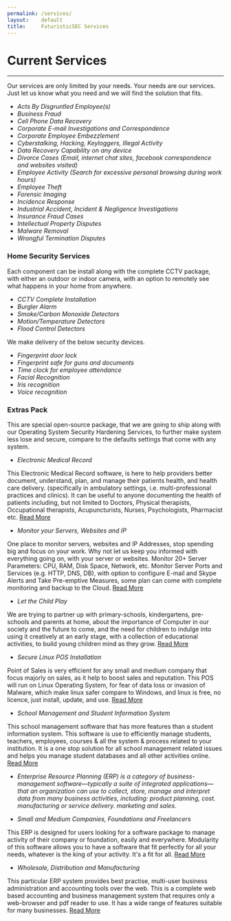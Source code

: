 ```yaml
---
permalink: /services/
layout:    default
title:     FuturisticSEC Services
---
```


# Current Services
------------------

Our services are only limited by your needs. Your needs are our services. Just let us know what you need and we will find the solution that fits.

* _Acts By Disgruntled Employee(s)_
* _Business Fraud_
* _Cell Phone Data Recovery_
* _Corporate E-mail Investigations and Correspondence_
* _Corporate Employee Embezzlement_
* _Cyberstalking, Hacking, Keyloggers, Illegal Activity_
* _Data Recovery Capability on any device_
* _Divorce Cases (Email, internet chat sites, facebook correspondence and websites visited)_
* _Employee Activity (Search for excessive personal browsing during work hours)_
* _Employee Theft_
* _Forensic Imaging_
* _Incidence Response_
* _Industrial Accident, Incident & Negligence Investigations_
* _Insurance Fraud Cases_
* _Intellectual Property Disputes_
* _Malware Removal_
* _Wrongful Termination Disputes_

### Home Security Services ###

Each component can be install along with the complete CCTV package, with either an outdoor or indoor camera, with an option to remotely see what happens in your home from anywhere.

* _CCTV Complete Installation_
* _Burgler Alarm_
* _Smoke/Carbon Monoxide Detectors_
* _Motion/Temperature Detectors_
* _Flood Control Detectors_

We make delivery of the below security devices.

* _Fingerprint door lock_
* _Fingerprint safe for guns and documents_
* _Time clock for employee attendance_
* _Facial Recognition_
* _Iris recognition_
* _Voice recognition_

### Extras Pack ###
 

This are special open-source package, that we are going to ship along with our Operating System Security Hardening Services, to further make system less lose and secure, compare to the defaults settings that come with any system.

* _Electronic Medical Record_

This Electronic Medical Record software, is here to help providers better document, understand, plan, and manage their patients health, and health care delivery. (specifically in ambulatory settings, i.e. multi-professional practices and clinics). It can be useful to anyone documenting the health of patients including, but not limited to Doctors, Physical therapists, Occupational therapists, Acupuncturists, Nurses, Psychologists, Pharmacist etc. [Read More](/extras/Gnumed.md)

* _Monitor your Servers, Websites and IP_

One place to monitor servers, websites and IP Addresses, stop spending big and focus on your work. Why not let us keep you informed with everything going on, with your server or websites. Monitor 20+ Server Parameters: CPU, RAM, Disk Space, Network, etc. Monitor Server Ports and Services (e.g. HTTP, DNS, DB), with option to configure E-mail and Skype Alerts and Take Pre-emptive Measures, some plan can come with complete monitoring and backup to the Cloud. [Read More](/extras/Monitors.md)

* _Let the Child Play_

We are trying to partner up with primary-schools, kindergartens, pre-schools and parents at home, about the importance of Computer in our society and the future to come, and the need for children to indulge into using it creatively at an early stage, with a collection of educational activities, to build young children mind as they grow. [Read More](/extras/Childplay.md)
 
* _Secure Linux POS Installation_

Point of Sales is very efficient for any small and medium company that focus majorly on sales, as it help to boost sales and reputation. This POS will run on Linux Operating System, for fear of data loss or invasion of Malware, which make linux safer compare to Windows, and linux is free, no licence, just install, update, and use. [Read More](/extras/POS.md)

* _School Management and Student Information System_

This school management software that has more features than a student information system. This software is use to efficiently manage students, teachers, employees, courses & all the system & process related to your institution. It is a one stop solution for all school management related issues and helps you manage student databases and all other activities online.  [Read More](/extras/School.md)

* _Enterprise Resource Planning (ERP) is a category of business-management software—typically a suite of integrated applications—that an organization can use to collect, store, manage and interpret data from many business activities, including: product planning, cost. manufacturing or service delivery. marketing and sales._

* _Small and Medium Companies, Foundations and Freelancers_

This ERP is designed for users looking for a software package to manage activity of their company or foundation, easily and everywhere. Modularity of this software allows you to have a software that fit perfectly for all your needs, whatever is the king of your activity. It's a fit for all.  [Read More](/extras/ERP1.md)

* _Wholesale, Distribution and Manufacturing_

This particular ERP system provides best practise, multi-user business administration and accounting tools over the web. This is a complete web based accounting and business management system that requires only a web-browser and pdf reader to use. It has a wide range of features suitable for many businesses. [Read More](/extras/ERP2.md)
